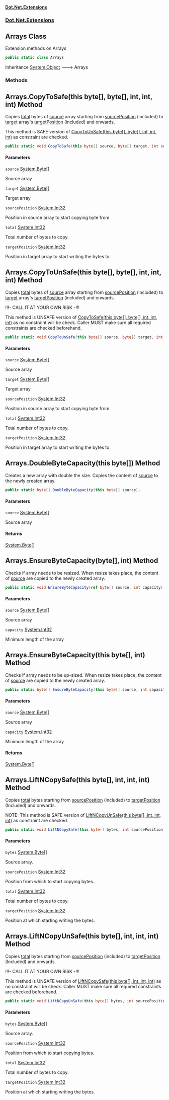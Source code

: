 #### [Dot.Net.Extensions](index.md 'index')
### [Dot.Net.Extensions](Dot.Net.Extensions.md 'Dot.Net.Extensions')

## Arrays Class

Extension methods on Arrays

```csharp
public static class Arrays
```

Inheritance [System.Object](https://docs.microsoft.com/en-us/dotnet/api/System.Object 'System.Object') &#129106; Arrays
### Methods

<a name='Dot.Net.Extensions.Arrays.CopyToSafe(thisbyte[],byte[],int,int,int)'></a>

## Arrays.CopyToSafe(this byte[], byte[], int, int, int) Method

Copies [total](Dot.Net.Extensions.Arrays.md#Dot.Net.Extensions.Arrays.CopyToSafe(thisbyte[],byte[],int,int,int).total 'Dot.Net.Extensions.Arrays.CopyToSafe(this byte[], byte[], int, int, int).total') bytes of [source](Dot.Net.Extensions.Arrays.md#Dot.Net.Extensions.Arrays.CopyToSafe(thisbyte[],byte[],int,int,int).source 'Dot.Net.Extensions.Arrays.CopyToSafe(this byte[], byte[], int, int, int).source') array starting from 
[sourcePosition](Dot.Net.Extensions.Arrays.md#Dot.Net.Extensions.Arrays.CopyToSafe(thisbyte[],byte[],int,int,int).sourcePosition 'Dot.Net.Extensions.Arrays.CopyToSafe(this byte[], byte[], int, int, int).sourcePosition') (included) to [target](Dot.Net.Extensions.Arrays.md#Dot.Net.Extensions.Arrays.CopyToSafe(thisbyte[],byte[],int,int,int).target 'Dot.Net.Extensions.Arrays.CopyToSafe(this byte[], byte[], int, int, int).target') array's
[targetPosition](Dot.Net.Extensions.Arrays.md#Dot.Net.Extensions.Arrays.CopyToSafe(thisbyte[],byte[],int,int,int).targetPosition 'Dot.Net.Extensions.Arrays.CopyToSafe(this byte[], byte[], int, int, int).targetPosition') (included) and onwards.

This method is SAFE version of [CopyToUnSafe(this byte[], byte[], int, int, int)](Dot.Net.Extensions.Arrays.md#Dot.Net.Extensions.Arrays.CopyToUnSafe(thisbyte[],byte[],int,int,int) 'Dot.Net.Extensions.Arrays.CopyToUnSafe(this byte[], byte[], int, int, int)') 
as constraint are checked.

```csharp
public static void CopyToSafe(this byte[] source, byte[] target, int sourcePosition, int total, int targetPosition);
```
#### Parameters

<a name='Dot.Net.Extensions.Arrays.CopyToSafe(thisbyte[],byte[],int,int,int).source'></a>

`source` [System.Byte](https://docs.microsoft.com/en-us/dotnet/api/System.Byte 'System.Byte')[[]](https://docs.microsoft.com/en-us/dotnet/api/System.Array 'System.Array')

Source array

<a name='Dot.Net.Extensions.Arrays.CopyToSafe(thisbyte[],byte[],int,int,int).target'></a>

`target` [System.Byte](https://docs.microsoft.com/en-us/dotnet/api/System.Byte 'System.Byte')[[]](https://docs.microsoft.com/en-us/dotnet/api/System.Array 'System.Array')

Target array

<a name='Dot.Net.Extensions.Arrays.CopyToSafe(thisbyte[],byte[],int,int,int).sourcePosition'></a>

`sourcePosition` [System.Int32](https://docs.microsoft.com/en-us/dotnet/api/System.Int32 'System.Int32')

Position in source array to start copying byte from.

<a name='Dot.Net.Extensions.Arrays.CopyToSafe(thisbyte[],byte[],int,int,int).total'></a>

`total` [System.Int32](https://docs.microsoft.com/en-us/dotnet/api/System.Int32 'System.Int32')

Total number of bytes to copy.

<a name='Dot.Net.Extensions.Arrays.CopyToSafe(thisbyte[],byte[],int,int,int).targetPosition'></a>

`targetPosition` [System.Int32](https://docs.microsoft.com/en-us/dotnet/api/System.Int32 'System.Int32')

Position in target array to start writing the bytes to.

<a name='Dot.Net.Extensions.Arrays.CopyToUnSafe(thisbyte[],byte[],int,int,int)'></a>

## Arrays.CopyToUnSafe(this byte[], byte[], int, int, int) Method

Copies [total](Dot.Net.Extensions.Arrays.md#Dot.Net.Extensions.Arrays.CopyToUnSafe(thisbyte[],byte[],int,int,int).total 'Dot.Net.Extensions.Arrays.CopyToUnSafe(this byte[], byte[], int, int, int).total') bytes of [source](Dot.Net.Extensions.Arrays.md#Dot.Net.Extensions.Arrays.CopyToUnSafe(thisbyte[],byte[],int,int,int).source 'Dot.Net.Extensions.Arrays.CopyToUnSafe(this byte[], byte[], int, int, int).source') array starting from 
[sourcePosition](Dot.Net.Extensions.Arrays.md#Dot.Net.Extensions.Arrays.CopyToUnSafe(thisbyte[],byte[],int,int,int).sourcePosition 'Dot.Net.Extensions.Arrays.CopyToUnSafe(this byte[], byte[], int, int, int).sourcePosition') (included) to [target](Dot.Net.Extensions.Arrays.md#Dot.Net.Extensions.Arrays.CopyToUnSafe(thisbyte[],byte[],int,int,int).target 'Dot.Net.Extensions.Arrays.CopyToUnSafe(this byte[], byte[], int, int, int).target') array's
[targetPosition](Dot.Net.Extensions.Arrays.md#Dot.Net.Extensions.Arrays.CopyToUnSafe(thisbyte[],byte[],int,int,int).targetPosition 'Dot.Net.Extensions.Arrays.CopyToUnSafe(this byte[], byte[], int, int, int).targetPosition') (included) and onwards.

!!!- CALL IT AT YOUR OWN RISK -!!!

This method is UNSAFE version of [CopyToSafe(this byte[], byte[], int, int, int)](Dot.Net.Extensions.Arrays.md#Dot.Net.Extensions.Arrays.CopyToSafe(thisbyte[],byte[],int,int,int) 'Dot.Net.Extensions.Arrays.CopyToSafe(this byte[], byte[], int, int, int)') 
as no constraint will be check. Caller MUST make sure all required constraints are checked beforehand.

```csharp
public static void CopyToUnSafe(this byte[] source, byte[] target, int sourcePosition, int total, int targetPosition);
```
#### Parameters

<a name='Dot.Net.Extensions.Arrays.CopyToUnSafe(thisbyte[],byte[],int,int,int).source'></a>

`source` [System.Byte](https://docs.microsoft.com/en-us/dotnet/api/System.Byte 'System.Byte')[[]](https://docs.microsoft.com/en-us/dotnet/api/System.Array 'System.Array')

Source array

<a name='Dot.Net.Extensions.Arrays.CopyToUnSafe(thisbyte[],byte[],int,int,int).target'></a>

`target` [System.Byte](https://docs.microsoft.com/en-us/dotnet/api/System.Byte 'System.Byte')[[]](https://docs.microsoft.com/en-us/dotnet/api/System.Array 'System.Array')

Target array

<a name='Dot.Net.Extensions.Arrays.CopyToUnSafe(thisbyte[],byte[],int,int,int).sourcePosition'></a>

`sourcePosition` [System.Int32](https://docs.microsoft.com/en-us/dotnet/api/System.Int32 'System.Int32')

Position in source array to start copying byte from.

<a name='Dot.Net.Extensions.Arrays.CopyToUnSafe(thisbyte[],byte[],int,int,int).total'></a>

`total` [System.Int32](https://docs.microsoft.com/en-us/dotnet/api/System.Int32 'System.Int32')

Total number of bytes to copy.

<a name='Dot.Net.Extensions.Arrays.CopyToUnSafe(thisbyte[],byte[],int,int,int).targetPosition'></a>

`targetPosition` [System.Int32](https://docs.microsoft.com/en-us/dotnet/api/System.Int32 'System.Int32')

Position in target array to start writing the bytes to.

<a name='Dot.Net.Extensions.Arrays.DoubleByteCapacity(thisbyte[])'></a>

## Arrays.DoubleByteCapacity(this byte[]) Method

Creates a new array with double the size. Copies the content of [source](Dot.Net.Extensions.Arrays.md#Dot.Net.Extensions.Arrays.DoubleByteCapacity(thisbyte[]).source 'Dot.Net.Extensions.Arrays.DoubleByteCapacity(this byte[]).source') to the newly created array.

```csharp
public static byte[] DoubleByteCapacity(this byte[] source);
```
#### Parameters

<a name='Dot.Net.Extensions.Arrays.DoubleByteCapacity(thisbyte[]).source'></a>

`source` [System.Byte](https://docs.microsoft.com/en-us/dotnet/api/System.Byte 'System.Byte')[[]](https://docs.microsoft.com/en-us/dotnet/api/System.Array 'System.Array')

Source array

#### Returns
[System.Byte](https://docs.microsoft.com/en-us/dotnet/api/System.Byte 'System.Byte')[[]](https://docs.microsoft.com/en-us/dotnet/api/System.Array 'System.Array')

<a name='Dot.Net.Extensions.Arrays.EnsureByteCapacity(byte[],int)'></a>

## Arrays.EnsureByteCapacity(byte[], int) Method

Checks if array needs to be resized. When resize takes place, the content of [source](Dot.Net.Extensions.Arrays.md#Dot.Net.Extensions.Arrays.EnsureByteCapacity(byte[],int).source 'Dot.Net.Extensions.Arrays.EnsureByteCapacity(byte[], int).source')
are copied to the newly created array.

```csharp
public static void EnsureByteCapacity(ref byte[] source, int capacity);
```
#### Parameters

<a name='Dot.Net.Extensions.Arrays.EnsureByteCapacity(byte[],int).source'></a>

`source` [System.Byte](https://docs.microsoft.com/en-us/dotnet/api/System.Byte 'System.Byte')[[]](https://docs.microsoft.com/en-us/dotnet/api/System.Array 'System.Array')

Source array

<a name='Dot.Net.Extensions.Arrays.EnsureByteCapacity(byte[],int).capacity'></a>

`capacity` [System.Int32](https://docs.microsoft.com/en-us/dotnet/api/System.Int32 'System.Int32')

Minimum length of the array

<a name='Dot.Net.Extensions.Arrays.EnsureByteCapacity(thisbyte[],int)'></a>

## Arrays.EnsureByteCapacity(this byte[], int) Method

Checks if array needs to be up-sized. When resize takes place, the content of [source](Dot.Net.Extensions.Arrays.md#Dot.Net.Extensions.Arrays.EnsureByteCapacity(thisbyte[],int).source 'Dot.Net.Extensions.Arrays.EnsureByteCapacity(this byte[], int).source')
are copied to the newly created array.

```csharp
public static byte[] EnsureByteCapacity(this byte[] source, int capacity);
```
#### Parameters

<a name='Dot.Net.Extensions.Arrays.EnsureByteCapacity(thisbyte[],int).source'></a>

`source` [System.Byte](https://docs.microsoft.com/en-us/dotnet/api/System.Byte 'System.Byte')[[]](https://docs.microsoft.com/en-us/dotnet/api/System.Array 'System.Array')

Source array

<a name='Dot.Net.Extensions.Arrays.EnsureByteCapacity(thisbyte[],int).capacity'></a>

`capacity` [System.Int32](https://docs.microsoft.com/en-us/dotnet/api/System.Int32 'System.Int32')

Minimum length of the array

#### Returns
[System.Byte](https://docs.microsoft.com/en-us/dotnet/api/System.Byte 'System.Byte')[[]](https://docs.microsoft.com/en-us/dotnet/api/System.Array 'System.Array')

<a name='Dot.Net.Extensions.Arrays.LiftNCopySafe(thisbyte[],int,int,int)'></a>

## Arrays.LiftNCopySafe(this byte[], int, int, int) Method

Copies [total](Dot.Net.Extensions.Arrays.md#Dot.Net.Extensions.Arrays.LiftNCopySafe(thisbyte[],int,int,int).total 'Dot.Net.Extensions.Arrays.LiftNCopySafe(this byte[], int, int, int).total') bytes starting from [sourcePosition](Dot.Net.Extensions.Arrays.md#Dot.Net.Extensions.Arrays.LiftNCopySafe(thisbyte[],int,int,int).sourcePosition 'Dot.Net.Extensions.Arrays.LiftNCopySafe(this byte[], int, int, int).sourcePosition') (included) 
to [targetPosition](Dot.Net.Extensions.Arrays.md#Dot.Net.Extensions.Arrays.LiftNCopySafe(thisbyte[],int,int,int).targetPosition 'Dot.Net.Extensions.Arrays.LiftNCopySafe(this byte[], int, int, int).targetPosition') (Included) and onwards.

NOTE: This method is SAFE version of [LiftNCopyUnSafe(this byte[], int, int, int)](Dot.Net.Extensions.Arrays.md#Dot.Net.Extensions.Arrays.LiftNCopyUnSafe(thisbyte[],int,int,int) 'Dot.Net.Extensions.Arrays.LiftNCopyUnSafe(this byte[], int, int, int)') as
constraint are checked.

```csharp
public static void LiftNCopySafe(this byte[] bytes, int sourcePosition, int total, int targetPosition);
```
#### Parameters

<a name='Dot.Net.Extensions.Arrays.LiftNCopySafe(thisbyte[],int,int,int).bytes'></a>

`bytes` [System.Byte](https://docs.microsoft.com/en-us/dotnet/api/System.Byte 'System.Byte')[[]](https://docs.microsoft.com/en-us/dotnet/api/System.Array 'System.Array')

Source array.

<a name='Dot.Net.Extensions.Arrays.LiftNCopySafe(thisbyte[],int,int,int).sourcePosition'></a>

`sourcePosition` [System.Int32](https://docs.microsoft.com/en-us/dotnet/api/System.Int32 'System.Int32')

Position from which to start copying bytes.

<a name='Dot.Net.Extensions.Arrays.LiftNCopySafe(thisbyte[],int,int,int).total'></a>

`total` [System.Int32](https://docs.microsoft.com/en-us/dotnet/api/System.Int32 'System.Int32')

Total number of bytes to copy.

<a name='Dot.Net.Extensions.Arrays.LiftNCopySafe(thisbyte[],int,int,int).targetPosition'></a>

`targetPosition` [System.Int32](https://docs.microsoft.com/en-us/dotnet/api/System.Int32 'System.Int32')

Position at which starting writing the bytes.

<a name='Dot.Net.Extensions.Arrays.LiftNCopyUnSafe(thisbyte[],int,int,int)'></a>

## Arrays.LiftNCopyUnSafe(this byte[], int, int, int) Method

Copies [total](Dot.Net.Extensions.Arrays.md#Dot.Net.Extensions.Arrays.LiftNCopyUnSafe(thisbyte[],int,int,int).total 'Dot.Net.Extensions.Arrays.LiftNCopyUnSafe(this byte[], int, int, int).total') bytes starting from [sourcePosition](Dot.Net.Extensions.Arrays.md#Dot.Net.Extensions.Arrays.LiftNCopyUnSafe(thisbyte[],int,int,int).sourcePosition 'Dot.Net.Extensions.Arrays.LiftNCopyUnSafe(this byte[], int, int, int).sourcePosition') (included) 
to [targetPosition](Dot.Net.Extensions.Arrays.md#Dot.Net.Extensions.Arrays.LiftNCopyUnSafe(thisbyte[],int,int,int).targetPosition 'Dot.Net.Extensions.Arrays.LiftNCopyUnSafe(this byte[], int, int, int).targetPosition') (Included) and onwards.

!!!- CALL IT AT YOUR OWN RISK -!!!

This method is UNSAFE version of [LiftNCopySafe(this byte[], int, int, int)](Dot.Net.Extensions.Arrays.md#Dot.Net.Extensions.Arrays.LiftNCopySafe(thisbyte[],int,int,int) 'Dot.Net.Extensions.Arrays.LiftNCopySafe(this byte[], int, int, int)') 
as no constraint will be check. Caller MUST make sure all required constraints are checked beforehand.

```csharp
public static void LiftNCopyUnSafe(this byte[] bytes, int sourcePosition, int total, int targetPosition);
```
#### Parameters

<a name='Dot.Net.Extensions.Arrays.LiftNCopyUnSafe(thisbyte[],int,int,int).bytes'></a>

`bytes` [System.Byte](https://docs.microsoft.com/en-us/dotnet/api/System.Byte 'System.Byte')[[]](https://docs.microsoft.com/en-us/dotnet/api/System.Array 'System.Array')

Source array.

<a name='Dot.Net.Extensions.Arrays.LiftNCopyUnSafe(thisbyte[],int,int,int).sourcePosition'></a>

`sourcePosition` [System.Int32](https://docs.microsoft.com/en-us/dotnet/api/System.Int32 'System.Int32')

Position from which to start copying bytes.

<a name='Dot.Net.Extensions.Arrays.LiftNCopyUnSafe(thisbyte[],int,int,int).total'></a>

`total` [System.Int32](https://docs.microsoft.com/en-us/dotnet/api/System.Int32 'System.Int32')

Total number of bytes to copy.

<a name='Dot.Net.Extensions.Arrays.LiftNCopyUnSafe(thisbyte[],int,int,int).targetPosition'></a>

`targetPosition` [System.Int32](https://docs.microsoft.com/en-us/dotnet/api/System.Int32 'System.Int32')

Position at which starting writing the bytes.